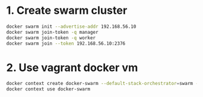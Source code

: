 # 1. Create swarm cluster
```bash
docker swarm init --advertise-addr 192.168.56.10
docker swarm join-token -q manager
docker swarm join-token -q worker
docker swarm join --token 192.168.56.10:2376
```
# 2. Use vagrant docker vm 
```bash
docker context create docker-swarm --default-stack-orchestrator=swarm --docker host=tcp://192.168.56.10:2376
docker context use docker-swarm
```